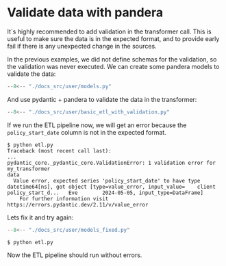 # Validate data with pandera

It`s highly recommended to add validation in the transformer call. This is useful to make sure the data is in the expected format, and to provide early fail if there is any unexpected change in the sources.

In the previous examples, we did not define schemas for the validation, so the validation was never executed. We can create some pandera models to validate the data:

```python title="models.py"
--8<-- "./docs_src/user/models.py"
```

And use pydantic + pandera to validate the data in the transformer:

```python title="elt.py" hl_lines="2 3 4 12 13"
--8<-- "./docs_src/user/basic_etl_with_validation.py"
```

If we run the ETL pipeline now, we will get an error because the `policy_start_date` column is not in the expected format.

```console
$ python etl.py
Traceback (most recent call last):
...
pydantic_core._pydantic_core.ValidationError: 1 validation error for my_transformer
data
  Value error, expected series 'policy_start_date' to have type datetime64[ns], got object [type=value_error, input_value=    client policy_start_d...   Eve        2024-05-05, input_type=DataFrame]
    For further information visit https://errors.pydantic.dev/2.11/v/value_error
```
Lets fix it and try again:

```python title="models.py"
--8<-- "./docs_src/user/models_fixed.py"
```

```console
$ python etl.py
```

Now the ETL pipeline should run without errors.
